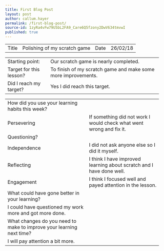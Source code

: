 ```yaml
---
title: First Blog Post
layout: post
author: callum.hayer
permalink: /first-blog-post/
source-id: 1zyRa4vFw79U5bL2FA9_Care6Q5fzony2DwV634tmvwI
published: true
---
```

<table>
  <tr>
    <td>Title</td>
    <td>Polishing of my scratch game</td>
    <td>Date</td>
    <td>26/02/18</td>
  </tr>
</table>


<table>
  <tr>
    <td>Starting point:</td>
    <td>Our scratch game is nearly completed.</td>
  </tr>
  <tr>
    <td>Target for this lesson?</td>
    <td>To finish of my scratch game and make some more improvements.</td>
  </tr>
  <tr>
    <td>Did I reach my target? </td>
    <td>Yes I did reach this target.</td>
  </tr>
</table>


<table>
  <tr>
    <td>How did you use your learning habits this week?</td>
    <td></td>
  </tr>
  <tr>
    <td>Persevering</td>
    <td>If something did not work I would check what went wrong and fix it.</td>
  </tr>
  <tr>
    <td>Questioning?</td>
    <td></td>
  </tr>
  <tr>
    <td>Independence</td>
    <td>I did not ask anyone else  so I did it myself.</td>
  </tr>
  <tr>
    <td>Reflecting</td>
    <td>I think I have improved learning about scratch and I have done well.</td>
  </tr>
  <tr>
    <td>Engagement</td>
    <td>I think I focused well and payed attention in the lesson.</td>
  </tr>
  <tr>
    <td>What could have gone better in your learning?</td>
    <td></td>
  </tr>
  <tr>
    <td>I could have questioned my work more and got more done.</td>
    <td></td>
  </tr>
  <tr>
    <td>What changes do you need to make to improve your learning next time?</td>
    <td></td>
  </tr>
  <tr>
    <td>I will pay attention a bit more.</td>
    <td></td>
  </tr>
</table>


